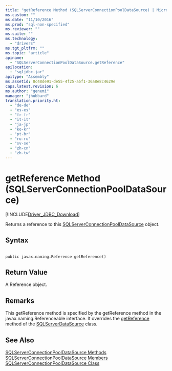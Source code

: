 ```yaml
---
title: "getReference Method (SQLServerConnectionPoolDataSource) | Microsoft Docs"
ms.custom: ""
ms.date: "11/10/2016"
ms.prod: "sql-non-specified"
ms.reviewer: ""
ms.suite: ""
ms.technology: 
  - "drivers"
ms.tgt_pltfrm: ""
ms.topic: "article"
apiname: 
  - "SQLServerConnectionPoolDataSource.getReference"
apilocation: 
  - "sqljdbc.jar"
apitype: "Assembly"
ms.assetid: 8c48de91-de55-4f25-a5f1-36a8e8c4629e
caps.latest.revision: 6
ms.author: "genemi"
manager: "jhubbard"
translation.priority.ht: 
  - "de-de"
  - "es-es"
  - "fr-fr"
  - "it-it"
  - "ja-jp"
  - "ko-kr"
  - "pt-br"
  - "ru-ru"
  - "sv-se"
  - "zh-cn"
  - "zh-tw"
---
```

# getReference Method (SQLServerConnectionPoolDataSource)
[!INCLUDE[Driver_JDBC_Download](../../../connect/jdbc/includes)]

  Returns a reference to this [SQLServerConnectionPoolDataSource](../../../connect/jdbc/reference/sqlserverconnectionpooldatasource-class.md) object.  
  
## Syntax  
  
```  
  
public javax.naming.Reference getReference()  
```  
  
## Return Value  
 A Reference object.  
  
## Remarks  
 This getReference method is specified by the getReference method in the javax.naming.Referenceable interface. It overrides the [getReference](../../../connect/jdbc/reference/getreference-method--sqlserverdatasource-.md) method of the [SQLServerDataSource](../../../connect/jdbc/reference/sqlserverdatasource-class.md) class.  
  
## See Also  
 [SQLServerConnectionPoolDataSource Methods](../../../connect/jdbc/reference/sqlserverconnectionpooldatasource-methods.md)   
 [SQLServerConnectionPoolDataSource Members](../../../connect/jdbc/reference/sqlserverconnectionpooldatasource-members.md)   
 [SQLServerConnectionPoolDataSource Class](../../../connect/jdbc/reference/sqlserverconnectionpooldatasource-class.md)  
  
  